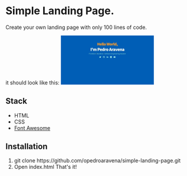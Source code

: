 <h1>Simple Landing Page.</h1>
Create your own landing page with only 100 lines of code.

it should look like this:
<img src="img/example-img.jpg" height="50%" width="50%">


<h2>Stack</h2>
<ul>
    <li>HTML</li>
    <li>CSS</li>
    <li><a href="https://fontawesome.com/">Font Awesome</a></li>
</ul>

<h2>Installation</h2>
<ol>
    <li>git clone https://github.com/opedroaravena/simple-landing-page.git</li>
    <li>Open index.html That's it!</li>
</ol>
